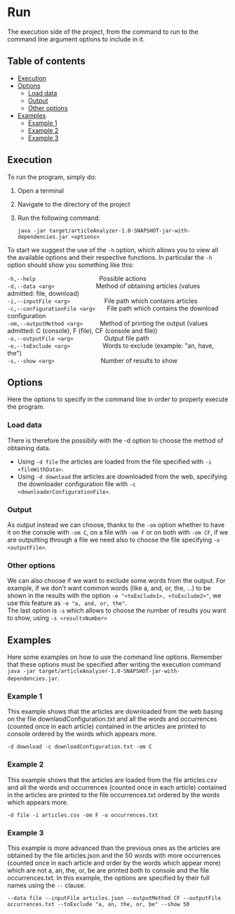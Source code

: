 # Run
The execution side of the project, from the command to run to the command line argument options to include in it.

## Table of contents
- [Execution](#Execution)
- [Options](#Options)
    - [Load data](#Load_data)
    - [Output](#Output)
    - [Other options](#Other_options)
- [Examples](#Examples)
    - [Example 1](#Example_1)
    - [Example 2](#Example_2)
    - [Example 3](#Example_3)

## Execution
To run the program, simply do:

1. Open a terminal
2. Navigate to the directory of the project
3. Run the following command:

    `java -jar target/articleAnalyzer-1.0-SNAPSHOT-jar-with-dependencies.jar <options>`

To start we suggest the use of the `-h` option, which allows you to view all the available options and their respective functions.
In particular the `-h` option should show you something like this:

  `-h,--help` ` ` &#xa0;&#xa0;&#xa0;&#xa0;&#xa0;&#xa0;&#xa0;&#xa0;&#xa0;&#xa0;&#xa0;&#xa0;&#xa0;&#xa0;&#xa0;&#xa0;&#xa0;&#xa0;&#xa0;&#xa0;&#xa0;&#xa0;&#xa0;&#xa0;&#xa0;&#xa0;&#xa0;&#xa0;&#xa0;&#xa0;&#xa0;&#xa0;
  Possible actions        
  `-d,--data <arg>`
  &#xa0;&#xa0;&#xa0;&#xa0;&#xa0;&#xa0;&#xa0;&#xa0;&#xa0;&#xa0;&#xa0;&#xa0;&#xa0;&#xa0;&#xa0;&#xa0;&#xa0;&#xa0;&#xa0;&#xa0;&#xa0;&#xa0;
  Method of obtaining articles (values admitted: file, download)  
  `-i,--inputFile <arg>` ` `
  &#xa0;&#xa0;&#xa0;&#xa0;&#xa0;&#xa0;&#xa0;&#xa0;&#xa0;&#xa0;&#xa0;&#xa0;&#xa0;&#xa0;&#xa0;
  File path which contains articles           
  `-c,--configurationFile <arg>` ` `
  &#xa0;&#xa0;
  File path which contains the download configuration                 
  `-om,--outputMethod <arg>`
  &#xa0;&#xa0;&#xa0;&#xa0;&#xa0;&#xa0;&#xa0;&#xa0;
  Method of printing the output (values admitted: C (console), F (file), CF (console and file))        
  `-o,--outputFile <arg>` ` `
  &#xa0;&#xa0;&#xa0;&#xa0;&#xa0;&#xa0;&#xa0;&#xa0;&#xa0;&#xa0;&#xa0;&#xa0;&#xa0;
  Output file path        
  `-e,--toExclude <arg>` ` `
  &#xa0;&#xa0;&#xa0;&#xa0;&#xa0;&#xa0;&#xa0;&#xa0;&#xa0;&#xa0;&#xa0;&#xa0;&#xa0;&#xa0;
  Words to exclude (example: "an, have, the")       
  `-s,--show <arg>` ` `
  &#xa0;&#xa0;&#xa0;&#xa0;&#xa0;&#xa0;&#xa0;&#xa0;&#xa0;&#xa0;&#xa0;&#xa0;&#xa0;&#xa0;&#xa0;&#xa0;&#xa0;&#xa0;&#xa0;&#xa0;&#xa0;&#xa0;
  Number of results to show           

## Options
Here the options to specify in the command line in order to properly execute the program.

### Load data
There is therefore the possibily with the -d option to choose the method of obtaining data.

- Using `-d file` the articles are loaded from the file specified with `-i <fileWithData>`.
- Using `-d download` the articles are downloaded from the web, specifying the downloader configuration file with `-c <downloaderConfigurationFile>`.

### Output
As output instead we can choose, thanks to the `-om` option whether to have it on the console with `-om C`, on a file with `-om F` or on both with `-om CF`, if we are outputting through a file we need also to choose the file specifying `-o <outputFile>`.

### Other options
We can also choose if we want to exclude some words from the output. For example, if we don't want common words (like a, and, or, the, ...) to be shown in the results with the option `-e "<toExclude1>, <toExclude2>"`, we use this feature as `-e "a, and, or, the"`.        
The last option is `-s` which allows to choose the number of results you want to show, using `-s <resultsNumber>`

## Examples
Here some examples on how to use the command line options. Remember that these options must be specified after writing the execution command `java -jar target/articleAnalyzer-1.0-SNAPSHOT-jar-with-dependencies.jar`.

### Example 1
This example shows that the articles are downloaded from the web basing on the file downlaodConfiguration.txt and all the words and occurrences (counted once in each article) contained in the articles are printed to console ordered by the words which appears more.

    -d download -c downloadConfiguration.txt -om C

### Example 2
This example shows that the articles are loaded from the file articles.csv and all the words and occurrences (counted once in each article) contained in the articles are printed to the file occurrences.txt ordered by the words which appears more.

    -d file -i articles.csv -om F -o occurrences.txt

### Example 3
This example is more advanced than the previous ones as the articles are obtained by the file articles.json and the 50 words with more occurrences (counted once in each article and order by the words which appear more) which are not a, an, the, or, be are printed both to console and the file occurrences.txt. In this example, the options are specified by their full names using the `--` clause.

    --data file --inputFile articles.json --outputMethod CF --outputFile occurrences.txt --toExclude "a, an, the, or, be" --show 50
